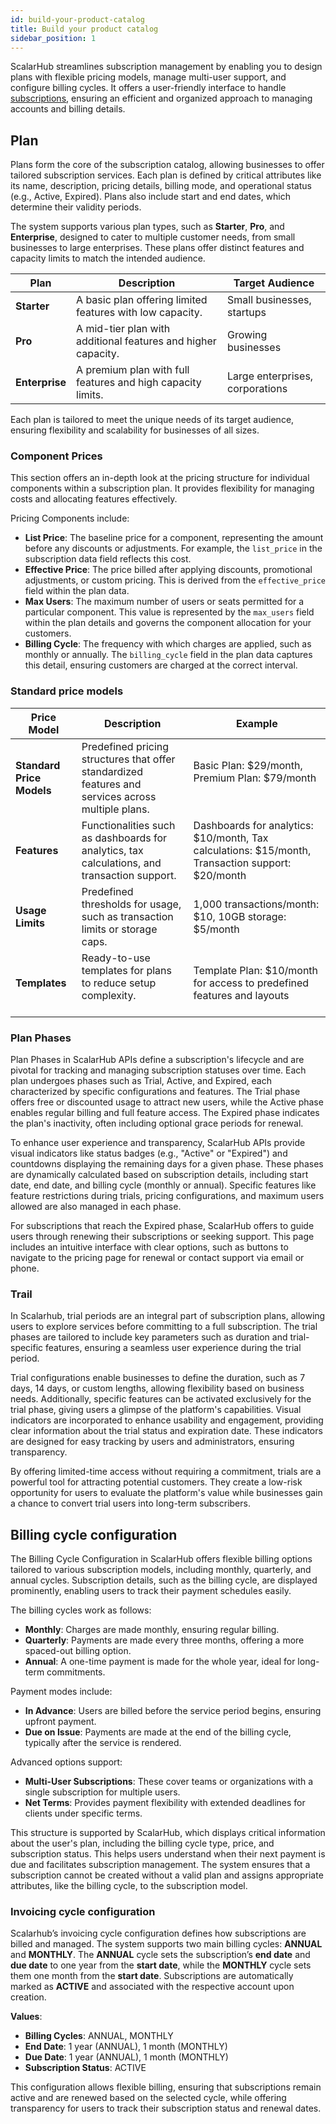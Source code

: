 ```yaml
---
id: build-your-product-catalog
title: Build your product catalog
sidebar_position: 1
---
```


ScalarHub streamlines subscription management by enabling you to design plans with flexible pricing models, manage multi-user support, and configure billing cycles. It offers a user-friendly interface to handle [subscriptions](https://docs.scalarhub.ai/guides/core-concepts#subscriptions), ensuring an efficient and organized approach to managing accounts and billing details.

## Plan
Plans form the core of the subscription catalog, allowing businesses to offer tailored subscription services. Each plan is defined by critical attributes like its name, description, pricing details, billing mode, and operational status (e.g., Active, Expired). Plans also include start and end dates, which determine their validity periods.

The system supports various plan types, such as **Starter**, **Pro**, and **Enterprise**, designed to cater to multiple customer needs, from small businesses to large enterprises. These plans offer distinct features and capacity limits to match the intended audience.

| Plan        | Description                                                     | Target Audience           |
|-------------|-----------------------------------------------------------------|---------------------------|
| **Starter** | A basic plan offering limited features with low capacity.       | Small businesses, startups |
| **Pro**     | A mid-tier plan with additional features and higher capacity.   | Growing businesses        |
| **Enterprise** | A premium plan with full features and high capacity limits.    | Large enterprises, corporations |             |

Each plan is tailored to meet the unique needs of its target audience, ensuring flexibility and scalability for businesses of all sizes.

### Component Prices
This section offers an in-depth look at the pricing structure for individual components within a subscription plan. It provides flexibility for managing costs and allocating features effectively.

Pricing Components include:
- **List Price**: The baseline price for a component, representing the amount before any discounts or adjustments. For example, the `list_price` in the subscription data field reflects this cost.
- **Effective Price**: The price billed after applying discounts, promotional adjustments, or custom pricing. This is derived from the `effective_price` field within the plan data.
- **Max Users**: The maximum number of users or seats permitted for a particular component. This value is represented by the `max_users` field within the plan details and governs the component allocation for your customers.
- **Billing Cycle**: The frequency with which charges are applied, such as monthly or annually. The `billing_cycle` field in the plan data captures this detail, ensuring customers are charged at the correct interval.

### Standard price models

| **Price Model** | **Description** | **Example** |
|-------------------------|----------------------------------------------------------------------------------------------|-------------------------------------------------------------------|
| **Standard Price Models**| Predefined pricing structures that offer standardized features and services across multiple plans. | Basic Plan: $29/month, Premium Plan: $79/month                   |
| **Features** | Functionalities such as dashboards for analytics, tax calculations, and transaction support. | Dashboards for analytics: $10/month, Tax calculations: $15/month, Transaction support: $20/month |
| **Usage Limits** | Predefined thresholds for usage, such as transaction limits or storage caps.                | 1,000 transactions/month: $10, 10GB storage: $5/month             |
| **Templates** | Ready-to-use templates for plans to reduce setup complexity.                                | Template Plan: $10/month for access to predefined features and layouts |


### Plan Phases
Plan Phases in ScalarHub APIs define a subscription's lifecycle and are pivotal for tracking and managing subscription statuses over time. Each plan undergoes phases such as Trial, Active, and Expired, each characterized by specific configurations and features. The Trial phase offers free or discounted usage to attract new users, while the Active phase enables regular billing and full feature access. The Expired phase indicates the plan's inactivity, often including optional grace periods for renewal.

To enhance user experience and transparency, ScalarHub APIs provide visual indicators like status badges (e.g., "Active" or "Expired") and countdowns displaying the remaining days for a given phase. These phases are dynamically calculated based on subscription details, including start date, end date, and billing cycle (monthly or annual). Specific features like feature restrictions during trials, pricing configurations, and maximum users allowed are also managed in each phase.

For subscriptions that reach the Expired phase, ScalarHub offers to guide users through renewing their subscriptions or seeking support. This page includes an intuitive interface with clear options, such as buttons to navigate to the pricing page for renewal or contact support via email or phone.

### Trail 
In Scalarhub, trial periods are an integral part of subscription plans, allowing users to explore services before committing to a full subscription. The trial phases are tailored to include key parameters such as duration and trial-specific features, ensuring a seamless user experience during the trial period. 

Trial configurations enable businesses to define the duration, such as 7 days, 14 days, or custom lengths, allowing flexibility based on business needs. Additionally, specific features can be activated exclusively for the trial phase, giving users a glimpse of the platform's capabilities. Visual indicators are incorporated to enhance usability and engagement, providing clear information about the trial status and expiration date. These indicators are designed for easy tracking by users and administrators, ensuring transparency.

By offering limited-time access without requiring a commitment, trials are a powerful tool for attracting potential customers. They create a low-risk opportunity for users to evaluate the platform's value while businesses gain a chance to convert trial users into long-term subscribers.  

## Billing cycle configuration
The Billing Cycle Configuration in ScalarHub offers flexible billing options tailored to various subscription models, including monthly, quarterly, and annual cycles. Subscription details, such as the billing cycle, are displayed prominently, enabling users to track their payment schedules easily.

The billing cycles work as follows:

- **Monthly**: Charges are made monthly, ensuring regular billing.
- **Quarterly**: Payments are made every three months, offering a more spaced-out billing option.
- **Annual**: A one-time payment is made for the whole year, ideal for long-term commitments.

Payment modes include:

- **In Advance**: Users are billed before the service period begins, ensuring upfront payment.
- **Due on Issue**: Payments are made at the end of the billing cycle, typically after the service is rendered.

Advanced options support:

- **Multi-User Subscriptions**: These cover teams or organizations with a single subscription for multiple users.
- **Net Terms**: Provides payment flexibility with extended deadlines for clients under specific terms.

This structure is supported by ScalarHub, which displays critical information about the user's plan, including the billing cycle type, price, and subscription status. This helps users understand when their next payment is due and facilitates subscription management. The system ensures that a subscription cannot be created without a valid plan and assigns appropriate attributes, like the billing cycle, to the subscription model.

### Invoicing cycle configuration

Scalarhub’s invoicing cycle configuration defines how subscriptions are billed and managed. The system supports two main billing cycles: **ANNUAL** and **MONTHLY**. The **ANNUAL** cycle sets the subscription’s **end date** and **due date** to one year from the **start date**, while the **MONTHLY** cycle sets them one month from the **start date**. Subscriptions are automatically marked as **ACTIVE** and associated with the respective account upon creation.

**Values**:  
- **Billing Cycles**: ANNUAL, MONTHLY  
- **End Date**: 1 year (ANNUAL), 1 month (MONTHLY)  
- **Due Date**: 1 year (ANNUAL), 1 month (MONTHLY)  
- **Subscription Status**: ACTIVE  

This configuration allows flexible billing, ensuring that subscriptions remain active and are renewed based on the selected cycle, while offering transparency for users to track their subscription status and renewal dates.